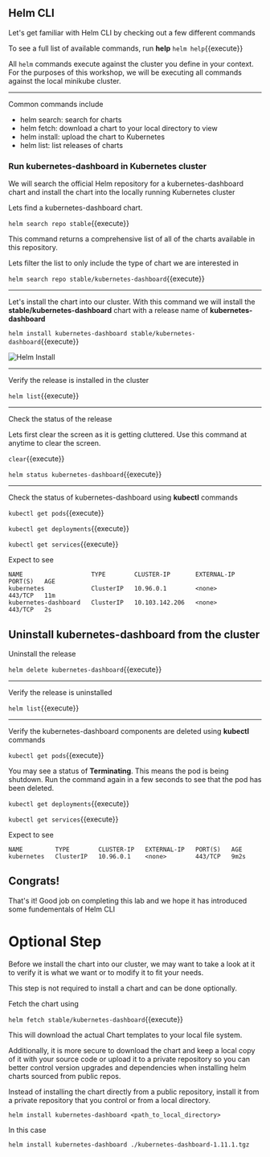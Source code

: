 ## Helm CLI

Let's get familiar with Helm CLI by checking out a few different commands

To see a full list of available commands, run **help**
`helm help`{{execute}}

All `helm` commands execute against the cluster you define in your context. For the purposes of this workshop, we will be executing all commands against the local minikube cluster.

---

Common commands include
* helm search:    search for charts
* helm fetch:     download a chart to your local directory to view
* helm install:   upload the chart to Kubernetes
* helm list:      list releases of charts

### Run kubernetes-dashboard in Kubernetes cluster

We will search the official Helm repository for a kubernetes-dashboard chart and install the chart into the locally running Kubernetes cluster

Lets find a kubernetes-dashboard chart.

`helm search repo stable`{{execute}}

This command returns a comprehensive list of all of the charts available in this repository.

Lets filter the list to only include the type of chart we are interested in

`helm search repo stable/kubernetes-dashboard`{{execute}}

---

Let's install the chart into our cluster. With this command we will install the **stable/kubernetes-dashboard** chart with a release name of **kubernetes-dashboard**

`helm install kubernetes-dashboard stable/kubernetes-dashboard`{{execute}}

![Helm Install](/dallas-k8s-bootcamp/scenarios/session-03-lab1-helm-intro/assets/helm-install-chart.png)

---

Verify the release is installed in the cluster

`helm list`{{execute}}

---

Check the status of the release

Lets first clear the screen as it is getting cluttered. Use this command at anytime to clear the screen.

`clear`{{execute}}

`helm status kubernetes-dashboard`{{execute}}

---

Check the status of kubernetes-dashboard using **kubectl** commands

`kubectl get pods`{{execute}}

`kubectl get deployments`{{execute}}

`kubectl get services`{{execute}}

Expect to see

```
NAME                   TYPE        CLUSTER-IP       EXTERNAL-IP   PORT(S)   AGE
kubernetes             ClusterIP   10.96.0.1        <none>        443/TCP   11m
kubernetes-dashboard   ClusterIP   10.103.142.206   <none>        443/TCP   2s
```

## Uninstall kubernetes-dashboard from the cluster

Uninstall the release

`helm delete kubernetes-dashboard`{{execute}}

---

Verify the release is uninstalled

`helm list`{{execute}}

---

Verify the kubernetes-dashboard components are deleted using **kubectl** commands

`kubectl get pods`{{execute}}

You may see a status of **Terminating**. This means the pod is being shutdown. Run the command again in a few seconds to see that the pod has been deleted.

`kubectl get deployments`{{execute}}

`kubectl get services`{{execute}}

Expect to see

```
NAME         TYPE        CLUSTER-IP   EXTERNAL-IP   PORT(S)   AGE
kubernetes   ClusterIP   10.96.0.1    <none>        443/TCP   9m2s
```

## Congrats!

That's it! Good job on completing this lab and we hope it has introduced some fundementals of Helm CLI

# Optional Step

Before we install the chart into our cluster, we may want to take a look at it to verify it is what we want or to modify it to fit your needs.

This step is not required to install a chart and can be done optionally.

Fetch the chart using

`helm fetch stable/kubernetes-dashboard`{{execute}}

This will download the actual Chart templates to your local file system.

Additionally, it is more secure to download the chart and keep a local copy of it with your source code or upload it to a private repository so you can better control version upgrades and dependencies when installing helm charts sourced from public repos.

Instead of installing the chart directly from a public repository, install it from a private repository that you control or from a local directory.

`helm install kubernetes-dashboard <path_to_local_directory>`

In this case

`helm install kubernetes-dashboard ./kubernetes-dashboard-1.11.1.tgz`
